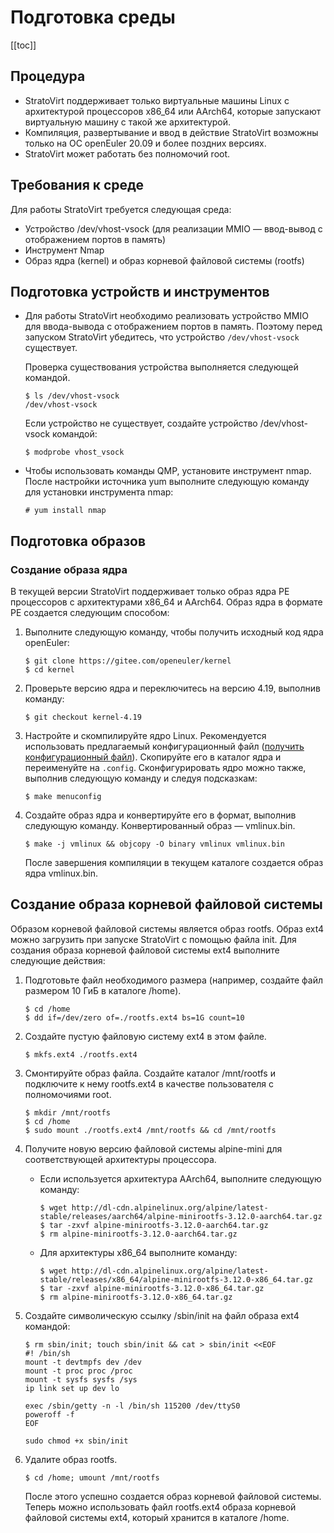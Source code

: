 # Подготовка среды

\[\[toc]]

## Процедура

- StratoVirt поддерживает только виртуальные машины Linux с архитектурой процессоров x86\_64 или AArch64, которые запускают виртуальную машину с такой же архитектурой.
- Компиляция, развертывание и ввод в действие StratoVirt возможны только на ОС openEuler 20.09 и более поздних версиях.
- StratoVirt может работать без полномочий root.

## Требования к среде

Для работы StratoVirt требуется следующая среда:

- Устройство /dev/vhost-vsock (для реализации MMIO — ввод-вывод с отображением портов в память)
- Инструмент Nmap
- Образ ядра (kernel) и образ корневой файловой системы (rootfs)

## Подготовка устройств и инструментов

- Для работы StratoVirt необходимо реализовать устройство MMIO для ввода-вывода с отображением портов в память. Поэтому перед запуском StratoVirt убедитесь, что устройство `/dev/vhost-vsock` существует.
  
  Проверка существования устройства выполняется следующей командой.
  
  ```
  $ ls /dev/vhost-vsock
  /dev/vhost-vsock
  ```
  
  Если устройство не существует, создайте устройство /dev/vhost-vsock командой:
  
  ```
  $ modprobe vhost_vsock
  ```

- Чтобы использовать команды QMP, установите инструмент nmap. После настройки источника yum выполните следующую команду для установки инструмента nmap:
  
  ```
  # yum install nmap
  ```

## Подготовка образов

### Создание образа ядра

В текущей версии StratoVirt поддерживает только образ ядра РЕ процессоров с архитектурами x86\_64 и AArch64. Образ ядра в формате РЕ создается следующим способом:

1. Выполните следующую команду, чтобы получить исходный код ядра openEuler:
   
   ```
   $ git clone https://gitee.com/openeuler/kernel
   $ cd kernel
   ```

2. Проверьте версию ядра и переключитесь на версию 4.19, выполнив команду:
   
   ```
   $ git checkout kernel-4.19
   ```

3. Настройте и скомпилируйте ядро Linux. Рекомендуется использовать предлагаемый конфигурационный файл ([получить конфигурационный файл](https://gitee.com/openeuler/stratovirt/tree/master/docs/kernel_config)). Скопируйте его в каталог ядра и переименуйте на `.config`. Сконфигурировать ядро можно также, выполнив следующую команду и следуя подсказкам:
   
   ```
   $ make menuconfig
   ```

4. Создайте образ ядра и конвертируйте его в формат, выполнив следующую команду. Конвертированный образ — vmlinux.bin.
   
   ```
   $ make -j vmlinux && objcopy -O binary vmlinux vmlinux.bin
   ```
   
   После завершения компиляции в текущем каталоге создается образ ядра vmlinux.bin.
   
   

## Создание образа корневой файловой системы

Образом корневой файловой системы является образ rootfs. Образ ext4 можно загрузить при запуске StratoVirt с помощью файла init. Для создания образа корневой файловой системы ext4 выполните следующие действия:

1. Подготовьте файл необходимого размера (например, создайте файл размером 10 ГиБ в каталоге /home).
   
   ```
   $ cd /home
   $ dd if=/dev/zero of=./rootfs.ext4 bs=1G count=10
   ```

2. Создайте пустую файловую систему ext4 в этом файле.
   
   ```
   $ mkfs.ext4 ./rootfs.ext4
   ```

3. Смонтируйте образ файла. Создайте каталог /mnt/rootfs и подключите к нему rootfs.ext4 в качестве пользователя с полномочиями root.
   
   ```
   $ mkdir /mnt/rootfs
   $ cd /home
   $ sudo mount ./rootfs.ext4 /mnt/rootfs && cd /mnt/rootfs
   ```

4. Получите новую версию файловой системы alpine-mini для соответствующей архитектуры процессора.
   
   - Если используется архитектура AArch64, выполните следующую команду:
     
     ```
     $ wget http://dl-cdn.alpinelinux.org/alpine/latest-stable/releases/aarch64/alpine-minirootfs-3.12.0-aarch64.tar.gz
     $ tar -zxvf alpine-minirootfs-3.12.0-aarch64.tar.gz
     $ rm alpine-minirootfs-3.12.0-aarch64.tar.gz
     ```
   
   - Для архитектуры x86\_64 выполните команду:
     
     ```
     $ wget http://dl-cdn.alpinelinux.org/alpine/latest-stable/releases/x86_64/alpine-minirootfs-3.12.0-x86_64.tar.gz
     $ tar -zxvf alpine-minirootfs-3.12.0-x86_64.tar.gz
     $ rm alpine-minirootfs-3.12.0-x86_64.tar.gz
     ```

5. Создайте символическую ссылку /sbin/init на файл образа ext4 командой:
   
   ```
   $ rm sbin/init; touch sbin/init && cat > sbin/init <<EOF
   #! /bin/sh
   mount -t devtmpfs dev /dev
   mount -t proc proc /proc
   mount -t sysfs sysfs /sys
   ip link set up dev lo
   
   exec /sbin/getty -n -l /bin/sh 115200 /dev/ttyS0
   poweroff -f
   EOF
   
   sudo chmod +x sbin/init
   ```

6. Удалите образ rootfs.
   
   ```
   $ cd /home; umount /mnt/rootfs
   ```
   
   После этого успешно создается образ корневой файловой системы. Теперь можно использовать файл rootfs.ext4 образа корневой файловой системы ext4, который хранится в каталоге /home.